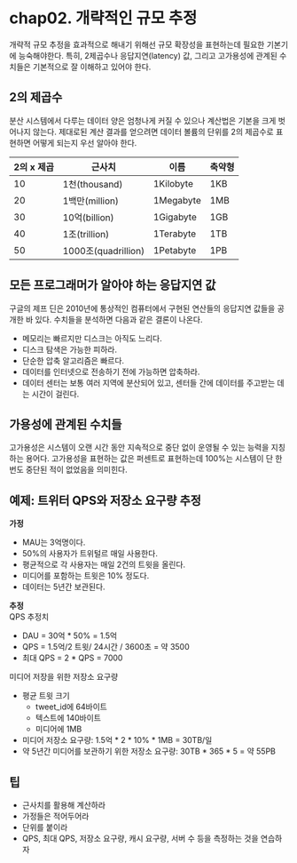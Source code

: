 # chap02. 개략적인 규모 추정
개략적 규모 추정을 효과적으로 해내기 위해선 규모 확장성을 표현하는데 필요한 기본기에 능숙해야한다. 
특히, 2제곱수나 응답지연(latency) 값, 그리고 고가용성에 관계된 수치들은 기본적으로 잘 이해하고 있어야 한다.
## 2의 제곱수
분산 시스템에서 다루는 데이터 양은 엄청나게 커질 수 있으나 계산법은 기본을 크게 벗어나지 않는다. 
제대로된 계산 결과를 얻으려면 데이터 볼륨의 단위를 2의 제곱수로 표현하면 어떻게 되는지 우선 알아야 한다. 

|2의 x 제곱| 근사치 | 이름 | 축약형|
|--|---|---|---|
|10|1천(thousand)|1Kilobyte|1KB|
|20|1백만(million)|1Megabyte|1MB|
|30|10억(billion)|1Gigabyte|1GB|
|40|1조(trillion)|1Terabyte|1TB|
|50|1000조(quadrillion)|1Petabyte|1PB|

## 모든 프로그래머가 알아야 하는 응답지연 값
구글의 제프 딘은 2010년에 통상적인 컴퓨터에서 구현된 연산들의 응답지연 값들을 공개한 바 있다.
수치들을 분석하면 다음과 같은 결론이 나온다.
* 메모리는 빠르지만 디스크는 아직도 느리다.
* 디스크 탐색은 가능한 피하라.
* 단순한 압축 알고리즘은 빠르다.
* 데이터를 인터넷으로 전송하기 전에 가능하면 압축하라.
* 데이터 센터는 보통 여러 지역에 분산되어 있고, 센터들 간에 데이터를 주고받는 데는 시간이 걸린다. 

## 가용성에 관계된 수치들
고가용성은 시스템이 오랜 시간 동안 지속적으로 중단 없이 운영될 수 있는 능력을 지칭하는 용어다. 
고가용성을 표현하는 값은 퍼센트로 표현하는데 100%는 시스템이 단 한 번도 중단된 적이 없었음을 의미힌다. 

## 예제: 트위터 QPS와 저장소 요구량 추정  
**가정**
* MAU는 3억명이다.
* 50%의 사용자가 트위털르 매일 사용한다.
* 평균적으로 각 사용자는 매일 2건의 트윗을 올린다.
* 미디어를 포함하는 트윗은 10% 정도다.
* 데이터는 5년간 보관된다.  

**추정**  
QPS 추정치
* DAU = 30억 * 50% = 1.5억
* QPS = 1.5억/2 트윗/ 24시간 / 3600초 = 약 3500
* 최대 QPS = 2 * QPS = 7000  

미디어 저장을 위한 저장소 요구량
* 평균 트윗 크기
  * tweet_id에 64바이트
  * 텍스트에 140바이트
  * 미디어에 1MB
* 미디어 저장소 요구량: 1.5억 * 2 * 10% * 1MB = 30TB/일
* 약 5년간 미디어를 보관하기 위한 저장소 요구량: 30TB * 365 * 5 = 약 55PB

## 팁
* 근사치를 활용해 계산하라
* 가정들은 적어두어라
* 단위를 붙이라
* QPS, 최대 QPS, 저장소 요구량, 캐시 요구량, 서버 수 등을 측정하는 것을 연습하자



